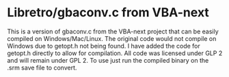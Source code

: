 # Libretro/gbaconv.c from VBA-next

This is a version of gbaconv.c from the VBA-next project that can be easily compiled on Windows/Mac/Linux. The original code would not compile on Windows due to getopt.h not being found. I have added the code for getopt.h directly to allow for compilation. All code was licensed under GLP 2 and will remain under GPL 2. To use just run the compiled binary on the .srm save file to convert.